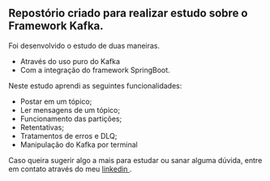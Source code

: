 <h2> Repostório criado para realizar estudo sobre o Framework Kafka.</h2>

Foi desenvolvido o estudo de duas maneiras. 
- Através do uso puro do Kafka
- Com a integração do framework SpringBoot.

Neste estudo aprendi as seguintes funcionalidades:
  - Postar em um tópico;
  - Ler mensagens de um tópico;
  - Funcionamento das partições;
  - Retentativas;
  - Tratamentos de erros e DLQ;
  - Manipulação do Kafka por terminal

Caso queira sugerir algo a mais para estudar ou sanar alguma dúvida, entre em contato através do meu <a href= "https://www.linkedin.com/in/bruno-kayser-b97b75100/"> linkedin </a> .  
